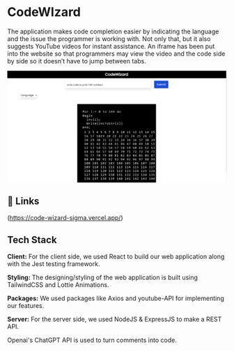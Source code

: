 
#  CodeWIzard

The application makes code completion easier by indicating the language and the issue the programmer is working with. Not only that, but it also suggests YouTube videos for instant assistance. An iframe has been put into the website so that programmers may view the video and the code side by side so it doesn’t have to jump between tabs.

<img align="center" src="code wizard.jpg.png">

## 🔗 Links
(https://code-wizard-sigma.vercel.app/)



## Tech Stack

**Client:** For the client side, we used React to build our web application along with the Jest testing framework.

**Styling:** The designing/styling of the web application is built using TailwindCSS and Lottie Animations.

**Packages:** We used packages like Axios and youtube-API for implementing our features.

**Server:** For the server side, we used NodeJS & ExpressJS to make a REST API.

Openai's ChatGPT API is used to turn comments into code.

